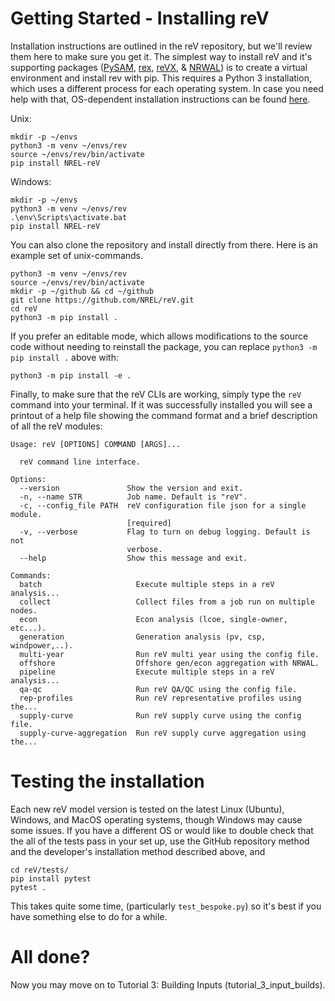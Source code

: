 # Getting Started - Installing reV

Installation instructions are outlined in the reV repository, but we'll review them here to make sure you get it. The simplest way to install reV and it's supporting packages ([PySAM](https://github.com/NREL/pysam), [rex](https://github.com/NREL/rex), [reVX](https://github.com/NREL/reVX), & [NRWAL](https://github.com/NREL/NRWAL)) is to create a virtual environment and install rev with pip. This requires a Python 3 installation, which uses a different process for each operating system. In case you need help with that, OS-dependent installation instructions can be found [here](https://wiki.python.org/moin/BeginnersGuide/Download).

Unix:
```
mkdir -p ~/envs
python3 -m venv ~/envs/rev
source ~/envs/rev/bin/activate
pip install NREL-reV
```

Windows:
```
mkdir -p ~/envs
python3 -m venv ~/envs/rev
.\env\Scripts\activate.bat
pip install NREL-reV
```

You can also clone the repository and install directly from there. Here is an example set of unix-commands.
```
python3 -m venv ~/envs/rev
source ~/envs/rev/bin/activate
mkdir -p ~/github && cd ~/github
git clone https://github.com/NREL/reV.git
cd reV
python3 -m pip install .
```

If you prefer an editable mode, which allows modifications to the source code without needing to reinstall the package, you can replace `python3 -m pip install .` above with: 

```
python3 -m pip install -e .
```

Finally, to make sure that the reV CLIs are working, simply type the ```reV``` command into your terminal. If it was successfully installed you will see a printout of a help file showing the command format and a brief description of all the reV modules:

```
Usage: reV [OPTIONS] COMMAND [ARGS]...

  reV command line interface.

Options:
  --version               Show the version and exit.
  -n, --name STR          Job name. Default is "reV".
  -c, --config_file PATH  reV configuration file json for a single module.
                          [required]
  -v, --verbose           Flag to turn on debug logging. Default is not
                          verbose.
  --help                  Show this message and exit.

Commands:
  batch                     Execute multiple steps in a reV analysis...
  collect                   Collect files from a job run on multiple nodes.
  econ                      Econ analysis (lcoe, single-owner, etc...).
  generation                Generation analysis (pv, csp, windpower,..).
  multi-year                Run reV multi year using the config file.
  offshore                  Offshore gen/econ aggregation with NRWAL.
  pipeline                  Execute multiple steps in a reV analysis...
  qa-qc                     Run reV QA/QC using the config file.
  rep-profiles              Run reV representative profiles using the...
  supply-curve              Run reV supply curve using the config file.
  supply-curve-aggregation  Run reV supply curve aggregation using the...
```

# Testing the installation

Each new reV model version is tested on the latest Linux (Ubuntu), Windows, and MacOS operating systems, though Windows may cause some issues. If you have a different OS or would like to double check that the all of the tests pass in your set up, use the GitHub repository method and the developer's installation method described above, and 
```
cd reV/tests/
pip install pytest
pytest .
```
This takes quite some time, (particularly `test_bespoke.py`) so it's best if you have something else to do for a while.


# All done?
Now you may move on to Tutorial 3: Building Inputs (tutorial_3_input_builds).
